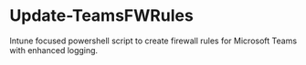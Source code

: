 # Update-TeamsFWRules
 Intune focused powershell script to create firewall rules for Microsoft Teams with enhanced logging.

